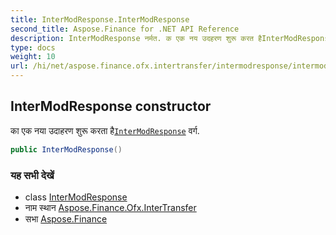 ```yaml
---
title: InterModResponse.InterModResponse
second_title: Aspose.Finance for .NET API Reference
description: InterModResponse नर्मत. क एक नय उदहरण शुरू करत हैInterModResponse वर्ग.
type: docs
weight: 10
url: /hi/net/aspose.finance.ofx.intertransfer/intermodresponse/intermodresponse/
---
```

## InterModResponse constructor

का एक नया उदाहरण शुरू करता है[`InterModResponse`](../) वर्ग.

```csharp
public InterModResponse()
```

### यह सभी देखें

* class [InterModResponse](../)
* नाम स्थान [Aspose.Finance.Ofx.InterTransfer](../../intermodresponse/)
* सभा [Aspose.Finance](../../../)


